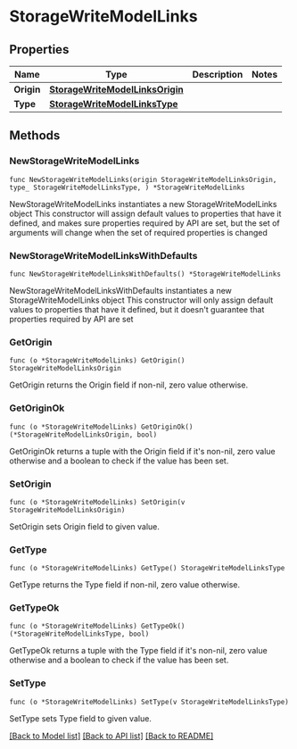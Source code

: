 # StorageWriteModelLinks

## Properties

Name | Type | Description | Notes
------------ | ------------- | ------------- | -------------
**Origin** | [**StorageWriteModelLinksOrigin**](StorageWriteModelLinksOrigin.md) |  | 
**Type** | [**StorageWriteModelLinksType**](StorageWriteModelLinksType.md) |  | 

## Methods

### NewStorageWriteModelLinks

`func NewStorageWriteModelLinks(origin StorageWriteModelLinksOrigin, type_ StorageWriteModelLinksType, ) *StorageWriteModelLinks`

NewStorageWriteModelLinks instantiates a new StorageWriteModelLinks object
This constructor will assign default values to properties that have it defined,
and makes sure properties required by API are set, but the set of arguments
will change when the set of required properties is changed

### NewStorageWriteModelLinksWithDefaults

`func NewStorageWriteModelLinksWithDefaults() *StorageWriteModelLinks`

NewStorageWriteModelLinksWithDefaults instantiates a new StorageWriteModelLinks object
This constructor will only assign default values to properties that have it defined,
but it doesn't guarantee that properties required by API are set

### GetOrigin

`func (o *StorageWriteModelLinks) GetOrigin() StorageWriteModelLinksOrigin`

GetOrigin returns the Origin field if non-nil, zero value otherwise.

### GetOriginOk

`func (o *StorageWriteModelLinks) GetOriginOk() (*StorageWriteModelLinksOrigin, bool)`

GetOriginOk returns a tuple with the Origin field if it's non-nil, zero value otherwise
and a boolean to check if the value has been set.

### SetOrigin

`func (o *StorageWriteModelLinks) SetOrigin(v StorageWriteModelLinksOrigin)`

SetOrigin sets Origin field to given value.


### GetType

`func (o *StorageWriteModelLinks) GetType() StorageWriteModelLinksType`

GetType returns the Type field if non-nil, zero value otherwise.

### GetTypeOk

`func (o *StorageWriteModelLinks) GetTypeOk() (*StorageWriteModelLinksType, bool)`

GetTypeOk returns a tuple with the Type field if it's non-nil, zero value otherwise
and a boolean to check if the value has been set.

### SetType

`func (o *StorageWriteModelLinks) SetType(v StorageWriteModelLinksType)`

SetType sets Type field to given value.



[[Back to Model list]](../README.md#documentation-for-models) [[Back to API list]](../README.md#documentation-for-api-endpoints) [[Back to README]](../README.md)


